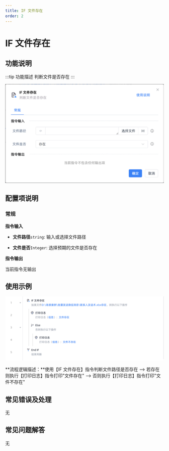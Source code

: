 ```yaml
---
title: IF 文件存在
order: 2
---
```


# IF 文件存在

## 功能说明

:::tip 功能描述
判断文件是否存在
:::

![image-20250225205016478](../../assets/image-20250225205016478.png)

## 配置项说明

### 常规

**指令输入**

- **文件路径**`string`: 输入或选择文件路径

- **文件是否**`Integer`: 选择预期的文件是否存在


**指令输出**

当前指令无输出

## 使用示例

![image-20250225205401160](../../assets/image-20250225205401160.png)

**流程逻辑描述：**使用【IF 文件存在】指令判断文件路径是否存在 --> 若存在则执行【打印日志】指令打印"文件存在" --> 否则执行【打印日志】指令打印"文件不存在"

## 常见错误及处理

无

## 常见问题解答

无

